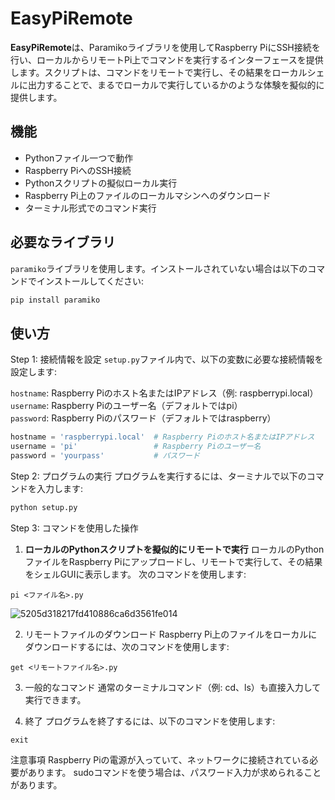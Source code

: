 # EasyPiRemote

**EasyPiRemote**は、Paramikoライブラリを使用してRaspberry PiにSSH接続を行い、ローカルからリモートPi上でコマンドを実行するインターフェースを提供します。スクリプトは、コマンドをリモートで実行し、その結果をローカルシェルに出力することで、まるでローカルで実行しているかのような体験を擬似的に提供します。
## 機能
- Pythonファイル一つで動作
- Raspberry PiへのSSH接続
- Pythonスクリプトの擬似ローカル実行
- Raspberry Pi上のファイルのローカルマシンへのダウンロード
- ターミナル形式でのコマンド実行


## 必要なライブラリ
`paramiko`ライブラリを使用します。インストールされていない場合は以下のコマンドでインストールしてください:

```bash
pip install paramiko
```
## 使い方
Step 1: 接続情報を設定
`setup.py`ファイル内で、以下の変数に必要な接続情報を設定します:

`hostname`: Raspberry Piのホスト名またはIPアドレス（例: raspberrypi.local）<br>
`username`: Raspberry Piのユーザー名（デフォルトではpi）<br>
`password`: Raspberry Piのパスワード（デフォルトではraspberry）<br>

```python
hostname = 'raspberrypi.local'  # Raspberry Piのホスト名またはIPアドレス
username = 'pi'                 # Raspberry Piのユーザー名
password = 'yourpass'           # パスワード

```
Step 2: プログラムの実行
プログラムを実行するには、ターミナルで以下のコマンドを入力します:
```bash
python setup.py
```
Step 3: コマンドを使用した操作

1. **ローカルのPythonスクリプトを擬似的にリモートで実行**
   ローカルのPythonファイルをRaspberry Piにアップロードし、リモートで実行して、その結果をシェルGUIに表示します。
   次のコマンドを使用します:
```Terminal
pi <ファイル名>.py
```
![5205d318217fd410886ca6d3561fe014](https://github.com/user-attachments/assets/9dc6e942-d944-48cc-b028-17e35145a05f)


2. リモートファイルのダウンロード
Raspberry Pi上のファイルをローカルにダウンロードするには、次のコマンドを使用します:

```Terminal
get <リモートファイル名>.py
```

3. 一般的なコマンド
通常のターミナルコマンド（例: cd、ls）も直接入力して実行できます。

4. 終了
プログラムを終了するには、以下のコマンドを使用します:
```Terminal
exit
```




注意事項
Raspberry Piの電源が入っていて、ネットワークに接続されている必要があります。
sudoコマンドを使う場合は、パスワード入力が求められることがあります。
